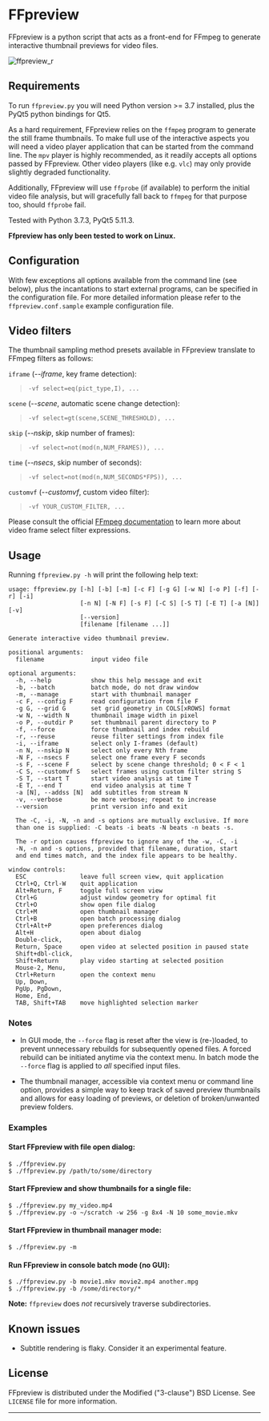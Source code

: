 # FFpreview

FFpreview is a python script that acts as a front-end for FFmpeg to
generate interactive thumbnail previews for video files.


![ffpreview_r](https://user-images.githubusercontent.com/21294666/119719447-12221880-be69-11eb-9f27-54c05dab9980.png)


## Requirements

To run `ffpreview.py` you will need Python version >= 3.7 installed,
plus the PyQt5 python bindings for Qt5.

As a hard requirement, FFpreview relies on the `ffmpeg` program to
generate the still frame thumbnails.  To make full use of the interactive
aspects you will need a video player application that can be started from
the command line. The `mpv` player is highly recommended, as it readily
accepts all options passed by FFpreview.  Other video players (like e.g.
`vlc`) may only provide slightly degraded functionality.

Additionally, FFpreview will use `ffprobe` (if available) to perform the
initial video file analysis, but will gracefully fall back to `ffmpeg`
for that purpose too, should `ffprobe` fail.

Tested with Python 3.7.3, PyQt5 5.11.3.

**Ffpreview has only been tested to work on Linux.**

## Configuration

With few exceptions all options available from the command line (see
below), plus the incantations to start external programs, can be specified
in the configuration file. For more detailed information please refer to
the `ffpreview.conf.sample` example configuration file.

## Video filters

The thumbnail sampling method presets available in FFpreview translate
to FFmpeg filters as follows:

`iframe` (_--iframe_, key frame detection):
>   `-vf select=eq(pict_type,I), ...`

`scene` (_--scene_, automatic scene change detection):
>   `-vf select=gt(scene,SCENE_THRESHOLD), ...`

`skip` (_--nskip_, skip number of frames):
>   `-vf select=not(mod(n,NUM_FRAMES)), ...`

`time` (_--nsecs_, skip number of seconds):
>   `-vf select=not(mod(n,NUM_SECONDS*FPS)), ...`

`customvf` (_--customvf_, custom video filter):
>   `-vf YOUR_CUSTOM_FILTER, ...`

Please consult the official
[FFmpeg documentation](https://ffmpeg.org/ffmpeg-filters.html#select_002c-aselect)
to learn more about video frame select filter expressions.

## Usage

Running `ffpreview.py -h` will print the following help text:
```
usage: ffpreview.py [-h] [-b] [-m] [-c F] [-g G] [-w N] [-o P] [-f] [-r] [-i]
                    [-n N] [-N F] [-s F] [-C S] [-S T] [-E T] [-a [N]] [-v]
                    [--version]
                    [filename [filename ...]]

Generate interactive video thumbnail preview.

positional arguments:
  filename             input video file

optional arguments:
  -h, --help           show this help message and exit
  -b, --batch          batch mode, do not draw window
  -m, --manage         start with thumbnail manager
  -c F, --config F     read configuration from file F
  -g G, --grid G       set grid geometry in COLS[xROWS] format
  -w N, --width N      thumbnail image width in pixel
  -o P, --outdir P     set thumbnail parent directory to P
  -f, --force          force thumbnail and index rebuild
  -r, --reuse          reuse filter settings from index file
  -i, --iframe         select only I-frames (default)
  -n N, --nskip N      select only every Nth frame
  -N F, --nsecs F      select one frame every F seconds
  -s F, --scene F      select by scene change threshold; 0 < F < 1
  -C S, --customvf S   select frames using custom filter string S
  -S T, --start T      start video analysis at time T
  -E T, --end T        end video analysis at time T
  -a [N], --addss [N]  add subtitles from stream N
  -v, --verbose        be more verbose; repeat to increase
  --version            print version info and exit

  The -C, -i, -N, -n and -s options are mutually exclusive. If more
  than one is supplied: -C beats -i beats -N beats -n beats -s.

  The -r option causes ffpreview to ignore any of the -w, -C, -i
  -N, -n and -s options, provided that filename, duration, start
  and end times match, and the index file appears to be healthy.

window controls:
  ESC               leave full screen view, quit application
  Ctrl+Q, Ctrl-W    quit application
  Alt+Return, F     toggle full screen view
  Ctrl+G            adjust window geometry for optimal fit
  Ctrl+O            show open file dialog
  Ctrl+M            open thumbnail manager
  Ctrl+B            open batch processing dialog
  Ctrl+Alt+P        open preferences dialog
  Alt+H             open about dialog
  Double-click,
  Return, Space     open video at selected position in paused state
  Shift+dbl-click,
  Shift+Return      play video starting at selected position
  Mouse-2, Menu,
  Ctrl+Return       open the context menu
  Up, Down,
  PgUp, PgDown,
  Home, End,
  TAB, Shift+TAB    move highlighted selection marker
```
### Notes

* In GUI mode, the `--force` flag is reset after the view is (re-)loaded,
  to prevent unnecessary rebuilds for subsequently opened files. A forced
  rebuild can be initiated anytime via the context menu. In batch mode
  the `--force` flag is applied to _all_ specified input files.

* The thumbnail manager, accessible via context menu or command line
  option, provides a simple way to keep track of saved preview
  thumbnails and allows for easy loading of previews, or deletion of
  broken/unwanted preview folders.

### Examples

#### Start FFpreview with file open dialog:
```
$ ./ffpreview.py
$ ./ffpreview.py /path/to/some/directory
```

#### Start FFpreview and show thumbnails for a single file:
```
$ ./ffpreview.py my_video.mp4
$ ./ffpreview.py -o ~/scratch -w 256 -g 8x4 -N 10 some_movie.mkv
```

#### Start FFpreview in thumbnail manager mode:
```
$ ./ffpreview.py -m
```

#### Run FFpreview in console batch mode (no GUI):
```
$ ./ffpreview.py -b movie1.mkv movie2.mp4 another.mpg
$ ./ffpreview.py -b /some/directory/*
```
**Note:** `ffpreview` does _not_ recursively traverse subdirectories.

## Known issues

* Subtitle rendering is flaky. Consider it an experimental feature.

## License

FFpreview is distributed under the Modified ("3-clause") BSD License.
See `LICENSE` file for more information.

----------------------------------------------------------------------
